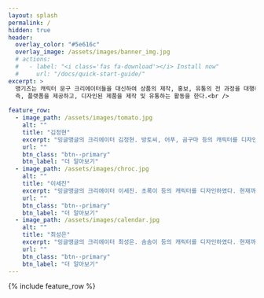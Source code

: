 ```yaml
---
layout: splash
permalink: /
hidden: true
header:
  overlay_color: "#5e616c"
  overlay_image: /assets/images/banner_img.jpg
  # actions:
  #   - label: "<i class='fas fa-download'></i> Install now"
  #     url: "/docs/quick-start-guide/"
excerpt: >
  맹기즈는 캐릭터 문구 크리에이터들을 대신하여 상품의 제작, 홍보, 유통의 전 과정을 대행해주는 사업이다.
  즉, 플랫폼을 제공하고, 디자인된 제품을 제작 및 유통하는 활동을 한다.<br />
 
feature_row:
  - image_path: /assets/images/tomato.jpg
    alt: ""
    title: "김정현"
    excerpt: "밍글맹글의 크리에이터 김정현. 방토씨, 어푸, 곰구마 등의 캐릭터를 디자인하였다. 현재까지 제작한 제품으로는 엽서, 포스트잇, 메모지, 스티커, 마스킹테이프 등이 있다."
    url: ""
    btn_class: "btn--primary"
    btn_label: "더 알아보기"
  - image_path: /assets/images/chroc.jpg
    alt: ""
    title: "이세진"
    excerpt: "밍글맹글의 크리에이터 이세진. 초록이 등의 캐릭터를 디자인하였다. 현재까지 제작한 제품으로는 포스트잇, 메모지, 스티커 등이 있다."
    url: ""
    btn_class: "btn--primary"
    btn_label: "더 알아보기"
  - image_path: /assets/images/calendar.jpg
    alt: ""
    title: "최성은"
    excerpt: "밍글맹글의 크리에이터 최성은. 솜솜이 등의 캐릭터를 디자인하였다. 현재까지 제작한 제품으로는 달력, 스티커 등이 있다."
    url: ""
    btn_class: "btn--primary"
    btn_label: "더 알아보기"      
---
```


{% include feature_row %}
